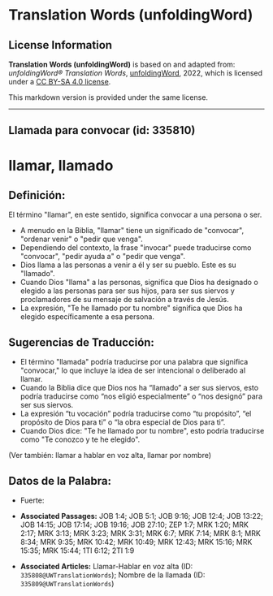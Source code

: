 # Translation Words (unfoldingWord)

## License Information

**Translation Words (unfoldingWord)** is based on and adapted from: _unfoldingWord® Translation Words_, [unfoldingWord](https://unfoldingword.org/utw), 2022, which is licensed under a [CC BY-SA 4.0 license](https://creativecommons.org/licenses/by-sa/4.0/legalcode.en).

This markdown version is provided under the same license.



--------------------------------

## Llamada para convocar (id: 335810)

llamar, llamado
===============

Definición:
-----------

El término "llamar", en este sentido, significa convocar a una persona o ser.

* A menudo en la Biblia, "llamar" tiene un significado de "convocar", "ordenar venir" o "pedir que venga".
* Dependiendo del contexto, la frase "invocar" puede traducirse como "convocar", "pedir ayuda a" o "pedir que venga".
* Dios llama a las personas a venir a él y ser su pueblo. Este es su "llamado".
* Cuando Dios "llama" a las personas, significa que Dios ha designado o elegido a las personas para ser sus hijos, para ser sus siervos y proclamadores de su mensaje de salvación a través de Jesús.
* La expresión, "Te he llamado por tu nombre" significa que Dios ha elegido específicamente a esa persona.

Sugerencias de Traducción:
--------------------------

* El término "llamada" podría traducirse por una palabra que significa "convocar," lo que incluye la idea de ser intencional o deliberado al llamar.
* Cuando la Biblia dice que Dios nos ha “llamado” a ser sus siervos, esto podría traducirse como “nos eligió especialmente” o “nos designó” para ser sus siervos.
* La expresión “tu vocación” podría traducirse como “tu propósito”, “el propósito de Dios para ti” o “la obra especial de Dios para ti”.
* Cuando Dios dice: "Te he llamado por tu nombre", esto podría traducirse como "Te conozco y te he elegido".

(Ver también: llamar a hablar en voz alta, llamar por nombre)

Datos de la Palabra:
--------------------

* Fuerte:

* **Associated Passages:** JOB 1:4; JOB 5:1; JOB 9:16; JOB 12:4; JOB 13:22; JOB 14:15; JOB 17:14; JOB 19:16; JOB 27:10; ZEP 1:7; MRK 1:20; MRK 2:17; MRK 3:13; MRK 3:23; MRK 3:31; MRK 6:7; MRK 7:14; MRK 8:1; MRK 8:34; MRK 9:35; MRK 10:42; MRK 10:49; MRK 12:43; MRK 15:16; MRK 15:35; MRK 15:44; 1TI 6:12; 2TI 1:9
* **Associated Articles:** Llamar-Hablar en voz alta (ID: `335808@UWTranslationWords`); Nombre de la llamada (ID: `335809@UWTranslationWords`)

